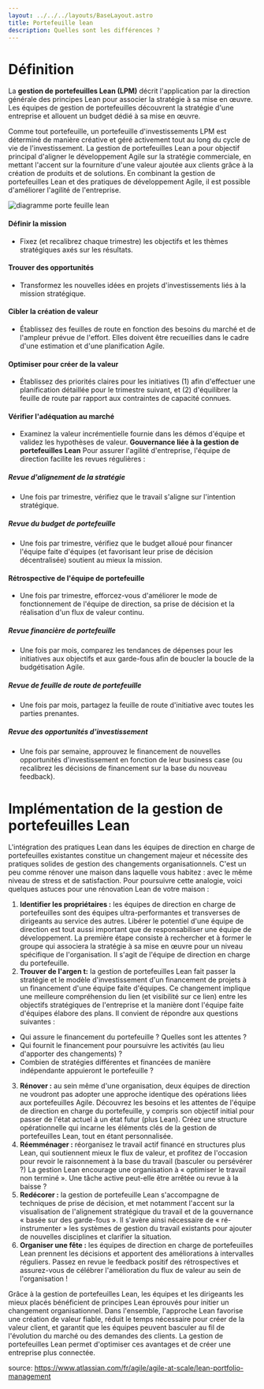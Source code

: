 ```yaml
---
layout: ../../../layouts/BaseLayout.astro
title: Portefeuille lean
description: Quelles sont les différences ? 
---
```



# Définition 

La **gestion de portefeuilles Lean (LPM)** décrit l'application par la direction générale des principes Lean pour associer la stratégie à sa mise en œuvre.
Les équipes de gestion de portefeuilles découvrent la stratégie d'une entreprise et allouent un budget dédié à sa mise en œuvre.

Comme tout portefeuille, un portefeuille d'investissements LPM est déterminé de manière créative et géré activement tout au long du cycle de vie de l'investissement. La gestion de portefeuilles Lean a pour objectif principal d'aligner le développement Agile sur la stratégie commerciale, en mettant l'accent sur la fourniture d'une valeur ajoutée aux clients grâce à la création de produits et de solutions. En combinant la gestion de portefeuilles Lean et des pratiques de développement Agile, il est possible d'améliorer l'agilité de l'entreprise.

![diagramme porte feuille lean](https://wac-cdn.atlassian.com/dam/jcr:9f2ba451-da6b-4b44-a456-90f7ea1972e7/Lean%20Portfolio%20Management%20Pyramid.png?cdnVersion=2393)

#### Définir la mission

- Fixez (et recalibrez chaque trimestre) les objectifs et les thèmes stratégiques axés sur les résultats.
#### Trouver des opportunités

- Transformez les nouvelles idées en projets d'investissements liés à la mission stratégique.
#### Cibler la création de valeur

- Établissez des feuilles de route en fonction des besoins du marché et de l'ampleur prévue de l'effort. Elles doivent être recueillies dans le cadre d'une estimation et d'une planification Agile.
#### Optimiser pour créer de la valeur

- Établissez des priorités claires pour les initiatives (1) afin d'effectuer une planification détaillée pour le trimestre suivant, et (2) d'équilibrer la feuille de route par rapport aux contraintes de capacité connues.
#### Vérifier l'adéquation au marché

- Examinez la valeur incrémentielle fournie dans les démos d'équipe et validez les hypothèses de valeur.
**Gouvernance liée à la gestion de portefeuilles Lean**
Pour assurer l'agilité d'entreprise, l'équipe de direction facilite les revues régulières :

##### Revue d'alignement de la stratégie

- Une fois par trimestre, vérifiez que le travail s'aligne sur l'intention stratégique.
##### Revue du budget de portefeuille

- Une fois par trimestre, vérifiez que le budget alloué pour financer l'équipe faite d'équipes (et favorisant leur prise de décision décentralisée) soutient au mieux la mission.
#### Rétrospective de l'équipe de portefeuille

- Une fois par trimestre, efforcez-vous d'améliorer le mode de fonctionnement de l'équipe de direction, sa prise de décision et la réalisation d'un flux de valeur continu.
##### Revue financière de portefeuille

- Une fois par mois, comparez les tendances de dépenses pour les initiatives aux objectifs et aux garde-fous afin de boucler la boucle de la budgétisation Agile.
##### Revue de feuille de route de portefeuille

- Une fois par mois, partagez la feuille de route d'initiative avec toutes les parties prenantes.
##### Revue des opportunités d'investissement

- Une fois par semaine, approuvez le financement de nouvelles opportunités d'investissement en fonction de leur business case (ou recalibrez les décisions de financement sur la base du nouveau feedback).

# Implémentation de la gestion de portefeuilles Lean
L'intégration des pratiques Lean dans les équipes de direction en charge de portefeuilles existantes constitue un changement majeur et nécessite des pratiques solides de gestion des changements organisationnels. C'est un peu comme rénover une maison dans laquelle vous habitez : avec le même niveau de stress et de satisfaction. Pour poursuivre cette analogie, voici quelques astuces pour une rénovation Lean de votre maison :

1. **Identifier les propriétaires :** les équipes de direction en charge de portefeuilles sont des équipes ultra-performantes et transverses de dirigeants au service des autres. Libérer le potentiel d'une équipe de direction est tout aussi important que de responsabiliser une équipe de développement. La première étape consiste à rechercher et à former le groupe qui associera la stratégie à sa mise en œuvre pour un niveau spécifique de l'organisation. Il s'agit de l'équipe de direction en charge du portefeuille.
2. **Trouver de l'argen t:** la gestion de portefeuilles Lean fait passer la stratégie et le modèle d'investissement d'un financement de projets à un financement d'une équipe faite d'équipes. Ce changement implique une meilleure compréhension du lien (et visibilité sur ce lien) entre les objectifs stratégiques de l'entreprise et la manière dont l'équipe faite d'équipes élabore des plans.
Il convient de répondre aux questions suivantes :
- Qui assure le financement du portefeuille ? Quelles sont les attentes ?
- Qui fournit le financement pour poursuivre les activités (au lieu d'apporter des changements) ?
- Combien de stratégies différentes et financées de manière indépendante appuieront le portefeuille ?
3. **Rénover :** au sein même d'une organisation, deux équipes de direction ne voudront pas adopter une approche identique des opérations liées aux portefeuilles Agile. Découvrez les besoins et les attentes de l'équipe de direction en charge du portefeuille, y compris son objectif initial pour passer de l'état actuel à un état futur (plus Lean). Créez une structure opérationnelle qui incarne les éléments clés de la gestion de portefeuilles Lean, tout en étant personnalisée.
4. **Réemménager :** réorganisez le travail actif financé en structures plus Lean, qui soutiennent mieux le flux de valeur, et profitez de l'occasion pour revoir le raisonnement à la base du travail (basculer ou persévérer ?) La gestion Lean encourage une organisation à « optimiser le travail non terminé ». Une tâche active peut-elle être arrêtée ou revue à la baisse ?
5. **Redécorer :** la gestion de portefeuille Lean s'accompagne de techniques de prise de décision, et met notamment l'accent sur la visualisation de l'alignement stratégique du travail et de la gouvernance « basée sur des garde-fous ». Il s'avère ainsi nécessaire de « ré-instrumenter » les systèmes de gestion du travail existants pour ajouter de nouvelles disciplines et clarifier la situation.
6. **Organiser une fête :** les équipes de direction en charge de portefeuilles Lean prennent les décisions et apportent des améliorations à intervalles réguliers. Passez en revue le feedback positif des rétrospectives et assurez-vous de célébrer l'amélioration du flux de valeur au sein de l'organisation !

Grâce à la gestion de portefeuilles Lean, les équipes et les dirigeants les mieux placés bénéficient de principes Lean éprouvés pour initier un changement organisationnel. Dans l'ensemble, l'approche Lean favorise une création de valeur fiable, réduit le temps nécessaire pour créer de la valeur client, et garantit que les équipes peuvent basculer au fil de l'évolution du marché ou des demandes des clients. La gestion de portefeuilles Lean permet d'optimiser ces avantages et de créer une entreprise plus connectée.

source: 
https://www.atlassian.com/fr/agile/agile-at-scale/lean-portfolio-management